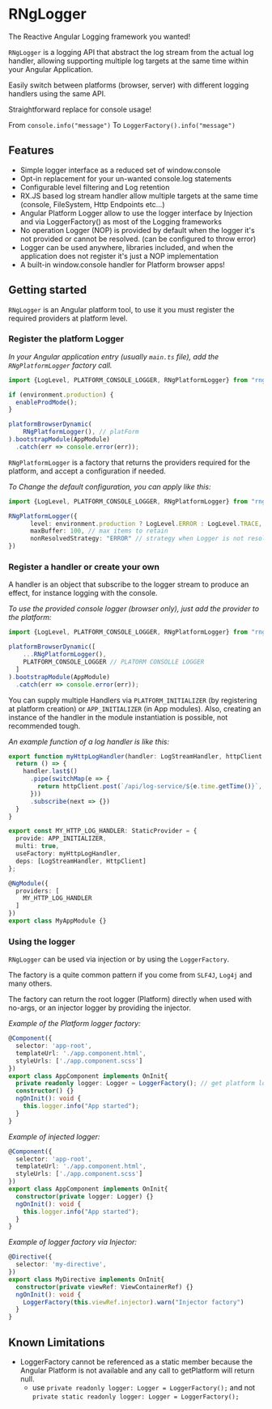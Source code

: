 # RNgLogger
The Reactive Angular Logging framework you wanted!

`RNgLogger` is a logging API that abstract the log stream from the actual log handler, allowing supporting multiple log targets at the same time within your Angular Application.

Easily switch between platforms (browser, server) with different logging handlers using the same API.

Straightforward replace for console usage!

From `console.info("message")` To  `LoggerFactory().info("message")`

## Features
- Simple logger interface as a reduced set of window.console
- Opt-in replacement for your un-wanted console.log statements
- Configurable level filtering and Log retention
- RX.JS based log stream handler allow multiple targets at the same time (console, FileSystem, Http Endpoints etc...)
- Angular Platform Logger allow to use the logger interface by Injection and via LoggerFactory() as most of the Logging frameworks
- No operation Logger (NOP) is provided by default when the logger it's not provided or cannot be resolved. (can be configured to throw error)
- Logger can be used anywhere, libraries included, and when the application does not register it's just a NOP implementation
- A built-in window.console handler for Platform browser apps!


## Getting started

`RNgLogger` is an Angular platform tool, to use it you must register the required providers at platform level.

### Register the platform Logger

_In your Angular application entry (usually `main.ts` file), add the `RNgPlatformLogger` factory call._
```typescript
import {LogLevel, PLATFORM_CONSOLE_LOGGER, RNgPlatformLogger} from "rng-logger";

if (environment.production) {
  enableProdMode();
}

platformBrowserDynamic(
    RNgPlatformLogger(), // platForm
).bootstrapModule(AppModule)
  .catch(err => console.error(err));

```

`RNgPlatformLogger` is a factory that returns the providers required for the platform, and accept a configuration if needed.

_To Change the default configuration, you can apply like this:_

```typescript
import {LogLevel, PLATFORM_CONSOLE_LOGGER, RNgPlatformLogger} from "rng-logger";

RNgPlatformLogger({
      level: environment.production ? LogLevel.ERROR : LogLevel.TRACE, // log level
      maxBuffer: 100, // max items to retain
      nonResolvedStrategy: "ERROR" // strategy when Logger is not resolved
})
```


### Register a handler or create your own

A handler is an object that subscribe to the logger stream to produce an effect, for instance logging with the console.

_To use the provided console logger (browser only), just add the provider to the platform:_

```typescript
import {LogLevel, PLATFORM_CONSOLE_LOGGER, RNgPlatformLogger} from "rng-logger";

platformBrowserDynamic([
    ...RNgPlatformLogger(),
    PLATFORM_CONSOLE_LOGGER // PLATORM CONSOLLE LOGGER 
  ]
).bootstrapModule(AppModule)
  .catch(err => console.error(err));
```

You can supply multiple Handlers via `PLATFORM_INITIALIZER` (by registering at platform creation) or `APP_INITIALIZER` (in App modules).
Also, creating an instance of the handler in the module instantiation is possible, not recommended tough.

_An example function of a log handler is like this:_
```typescript
export function myHttpLogHandler(handler: LogStreamHandler, httpClient: HttpClient) {
  return () => {
    handler.last$()
      .pipe(switchMap(e => {
        return httpClient.post(`/api/log-service/${e.time.getTime()}`, {event: e.message, data: e.options})
      }))
      .subscribe(next => {})
  }
}

export const MY_HTTP_LOG_HANDLER: StaticProvider = {
  provide: APP_INITIALIZER,
  multi: true,
  useFactory: myHttpLogHandler,
  deps: [LogStreamHandler, HttpClient]
};

@NgModule({
  providers: [
    MY_HTTP_LOG_HANDLER
  ]
})
export class MyAppModule {}
```
### Using the logger
`RNgLogger` can be used via injection or by using the `LoggerFactory`.

The factory is a quite common pattern if you come from `SLF4J`, `Log4j` and many others.

The factory can return the root logger (Platform) directly when used with no-args, or an injector logger by providing the injector.

*Example of the Platform logger factory:*
```typescript
@Component({
  selector: 'app-root',
  templateUrl: './app.component.html',
  styleUrls: ['./app.component.scss']
})
export class AppComponent implements OnInit{
  private readonly logger: Logger = LoggerFactory(); // get platform logger
  constructor() {}
  ngOnInit(): void {
    this.logger.info("App started");
  }
}
```

*Example of injected logger:*
```typescript
@Component({
  selector: 'app-root',
  templateUrl: './app.component.html',
  styleUrls: ['./app.component.scss']
})
export class AppComponent implements OnInit{
  constructor(private logger: Logger) {}
  ngOnInit(): void {
    this.logger.info("App started");
  }
}
```

*Example of logger factory via Injector:*
```typescript
@Directive({
  selector: 'my-directive',
})
export class MyDirective implements OnInit{
  constructor(private viewRef: ViewContainerRef) {}
  ngOnInit(): void {
    LoggerFactory(this.viewRef.injector).warn("Injector factory")
  }
}
```


## Known Limitations
- LoggerFactory cannot be referenced as a static member because the Angular Platform is not available and any call to getPlatform will return null.
    - use `private readonly logger: Logger = LoggerFactory();` and not `private static readonly logger: Logger = LoggerFactory();`

